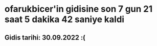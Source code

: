 # ofarukbicer'in gidisine son 7 gun 21 saat 5 dakika 42 saniye kaldi

## Gidis tarihi: 30.09.2022 :(